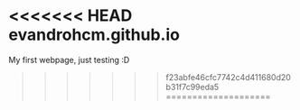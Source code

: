 <<<<<<< HEAD
evandrohcm.github.io
=======
My first webpage, just testing :D
>>>>>>> f23abfe46cfc7742c4d411680d20b31f7c99eda5
====================
